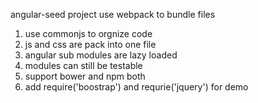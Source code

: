 angular-seed project use webpack to bundle files

1. use commonjs to orgnize code
2. js and css are pack into one file
3. angular sub modules are lazy loaded
4. modules can still be testable
5. support bower and npm both
6. add require('boostrap') and requrie('jquery') for demo